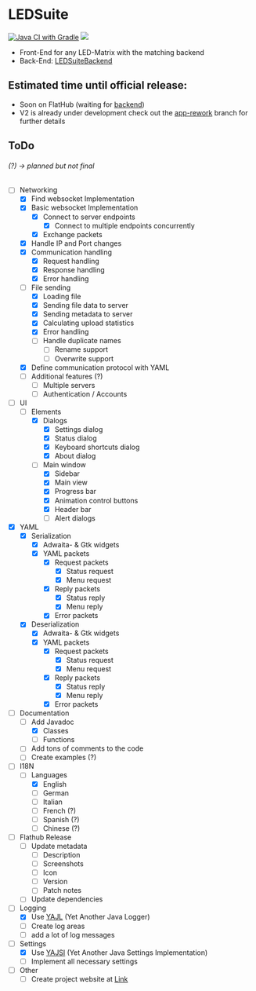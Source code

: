 # LEDSuite
[![Java CI with Gradle](https://github.com/ToxicStoxm/LEDSuite/actions/workflows/gradle.yml/badge.svg)](https://github.com/ToxicStoxm/LEDSuite/actions/workflows/gradle.yml) <img src="https://img.shields.io/liberapay/receives/ToxicStoxm.svg?logo=liberapay">

 - Front-End for any LED-Matrix with the matching backend
 - Back-End: [LEDSuiteBackend](https://gitlab.com/hannescam/LEDSuiteBackend)
## Estimated time until official release:
 - Soon on FlatHub (waiting for <a href="https://gitlab.com/hannescam/LEDSuiteBackend">backend<a>)
 - V2 is already under development check out the [app-rework](https://github.com/ToxicStoxm/LEDSuite/tree/app-rework) branch for further details

## ToDo 
###### (?) → planned but not final
- [ ] Networking
  - [X] Find websocket Implementation
  - [X] Basic websocket Implementation
    - [X] Connect to server endpoints
      - [X] Connect to multiple endpoints concurrently 
    - [X] Exchange packets
  - [X] Handle IP and Port changes
  - [X] Communication handling
    - [X] Request handling
    - [X] Response handling
    - [X] Error handling
  - [ ] File sending
    - [X] Loading file
    - [X] Sending file data to server
    - [X] Sending metadata to server
    - [X] Calculating upload statistics
    - [X] Error handling
    - [ ] Handle duplicate names
      - [ ] Rename support
      - [ ] Overwrite support
  - [X] Define communication protocol with YAML
  - [ ] Additional features (?)
    - [ ] Multiple servers
    - [ ] Authentication / Accounts
- [ ] UI
  - [ ] Elements
    -  [X] Dialogs
      - [X] Settings dialog
      - [X] Status dialog
      - [X] Keyboard shortcuts dialog
      - [X] About dialog
    - [ ] Main window
      - [X] Sidebar
      - [X] Main view
      - [X] Progress bar
      - [X] Animation control buttons
      - [X] Header bar
      - [ ] Alert dialogs
- [X] YAML
  - [X] Serialization
    - [X] Adwaita- & Gtk widgets
    - [X] YAML packets
      - [X] Request packets
        - [X] Status request
        - [X] Menu request
      - [X] Reply packets
        - [X] Status reply
        - [X] Menu reply
      - [X] Error packets
  - [X] Deserialization
    - [X] Adwaita- & Gtk widgets
    - [X] YAML packets
      - [X] Request packets
        - [X] Status request
        - [X] Menu request
      - [X] Reply packets
        - [X] Status reply
        - [X] Menu reply
      - [X] Error packets
- [ ] Documentation
  - [ ] Add Javadoc
    - [X] Classes
    - [ ] Functions
  - [ ] Add tons of comments to the code
  - [ ] Create examples (?)
- [ ] I18N
  - [ ] Languages
    - [X] English
    - [ ] German
    - [ ] Italian
    - [ ] French (?)
    - [ ] Spanish (?)
    - [ ] Chinese (?)
- [ ] Flathub Release
  - [ ] Update metadata
    - [ ] Description
    - [ ] Screenshots
    - [ ] Icon
    - [ ] Version
    - [ ] Patch notes
  - [ ] Update dependencies
- [ ] Logging
  - [X] Use [YAJL](https://github.com/ToxicStoxm/YAJL) (Yet Another Java Logger)
  - [ ] Create log areas
  - [ ] add a lot of log messages
- [ ] Settings
  - [X] Use [YAJSI](https://github.com/ToxicStoxm/YAJSI) (Yet Another Java Settings Implementation) 
  - [ ] Implement all necessary settings
- [ ] Other
  - [ ] Create project website at [Link](https://toxicstoxm.com/LEDSuite) 